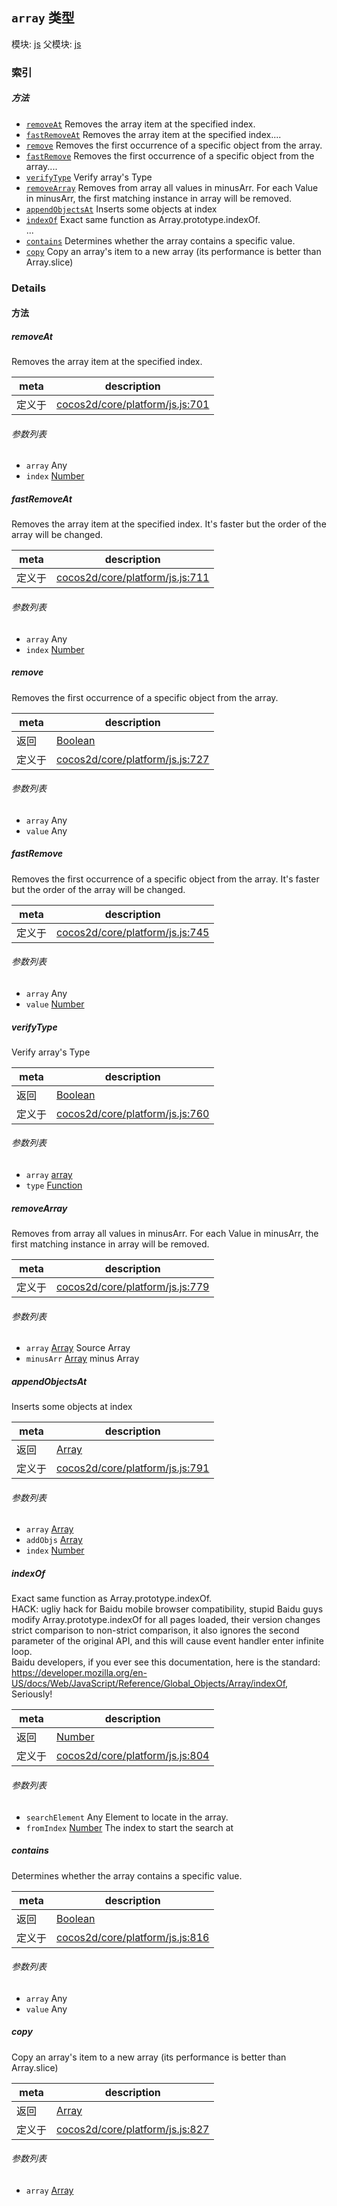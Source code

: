 ## `array` 类型



模块: [js](../modules/js.md)
父模块: [js](../modules/js.md)






### 索引



##### 方法

  - [`removeAt`](#removeat) Removes the array item at the specified index.
  - [`fastRemoveAt`](#fastremoveat) Removes the array item at the specified index....
  - [`remove`](#remove) Removes the first occurrence of a specific object from the array.
  - [`fastRemove`](#fastremove) Removes the first occurrence of a specific object from the array....
  - [`verifyType`](#verifytype) Verify array's Type
  - [`removeArray`](#removearray) Removes from array all values in minusArr. For each Value in minusArr, the first matching instance in array will be removed.
  - [`appendObjectsAt`](#appendobjectsat) Inserts some objects at index
  - [`indexOf`](#indexof) Exact same function as Array.prototype.indexOf.<br>...
  - [`contains`](#contains) Determines whether the array contains a specific value.
  - [`copy`](#copy) Copy an array's item to a new array (its performance is better than Array.slice)



### Details




<!-- Method Block -->
#### 方法


##### removeAt

Removes the array item at the specified index.

| meta | description |
|------|-------------|
| 定义于 | [cocos2d/core/platform/js.js:701](https://github.com/cocos-creator/engine/blob/2fda22be5638065a190bc4c97da6548631319aba/cocos2d/core/platform/js.js#L701) |

###### 参数列表
- `array` Any 
- `index` <a href="https://developer.mozilla.org/en/JavaScript/Reference/Global_Objects/Number" class="crosslink external" target="_blank">Number</a> 


##### fastRemoveAt

Removes the array item at the specified index.
It's faster but the order of the array will be changed.

| meta | description |
|------|-------------|
| 定义于 | [cocos2d/core/platform/js.js:711](https://github.com/cocos-creator/engine/blob/2fda22be5638065a190bc4c97da6548631319aba/cocos2d/core/platform/js.js#L711) |

###### 参数列表
- `array` Any 
- `index` <a href="https://developer.mozilla.org/en/JavaScript/Reference/Global_Objects/Number" class="crosslink external" target="_blank">Number</a> 


##### remove

Removes the first occurrence of a specific object from the array.

| meta | description |
|------|-------------|
| 返回 | <a href="https://developer.mozilla.org/en/JavaScript/Reference/Global_Objects/Boolean" class="crosslink external" target="_blank">Boolean</a> 
| 定义于 | [cocos2d/core/platform/js.js:727](https://github.com/cocos-creator/engine/blob/2fda22be5638065a190bc4c97da6548631319aba/cocos2d/core/platform/js.js#L727) |

###### 参数列表
- `array` Any 
- `value` Any 


##### fastRemove

Removes the first occurrence of a specific object from the array.
It's faster but the order of the array will be changed.

| meta | description |
|------|-------------|
| 定义于 | [cocos2d/core/platform/js.js:745](https://github.com/cocos-creator/engine/blob/2fda22be5638065a190bc4c97da6548631319aba/cocos2d/core/platform/js.js#L745) |

###### 参数列表
- `array` Any 
- `value` <a href="https://developer.mozilla.org/en/JavaScript/Reference/Global_Objects/Number" class="crosslink external" target="_blank">Number</a> 


##### verifyType

Verify array's Type

| meta | description |
|------|-------------|
| 返回 | <a href="https://developer.mozilla.org/en/JavaScript/Reference/Global_Objects/Boolean" class="crosslink external" target="_blank">Boolean</a> 
| 定义于 | [cocos2d/core/platform/js.js:760](https://github.com/cocos-creator/engine/blob/2fda22be5638065a190bc4c97da6548631319aba/cocos2d/core/platform/js.js#L760) |

###### 参数列表
- `array` <a href="../classes/array.html" class="crosslink">array</a> 
- `type` <a href="https://developer.mozilla.org/en/JavaScript/Reference/Global_Objects/Function" class="crosslink external" target="_blank">Function</a> 


##### removeArray

Removes from array all values in minusArr. For each Value in minusArr, the first matching instance in array will be removed.

| meta | description |
|------|-------------|
| 定义于 | [cocos2d/core/platform/js.js:779](https://github.com/cocos-creator/engine/blob/2fda22be5638065a190bc4c97da6548631319aba/cocos2d/core/platform/js.js#L779) |

###### 参数列表
- `array` <a href="https://developer.mozilla.org/en/JavaScript/Reference/Global_Objects/Array" class="crosslink external" target="_blank">Array</a> Source Array
- `minusArr` <a href="https://developer.mozilla.org/en/JavaScript/Reference/Global_Objects/Array" class="crosslink external" target="_blank">Array</a> minus Array


##### appendObjectsAt

Inserts some objects at index

| meta | description |
|------|-------------|
| 返回 | <a href="https://developer.mozilla.org/en/JavaScript/Reference/Global_Objects/Array" class="crosslink external" target="_blank">Array</a> 
| 定义于 | [cocos2d/core/platform/js.js:791](https://github.com/cocos-creator/engine/blob/2fda22be5638065a190bc4c97da6548631319aba/cocos2d/core/platform/js.js#L791) |

###### 参数列表
- `array` <a href="https://developer.mozilla.org/en/JavaScript/Reference/Global_Objects/Array" class="crosslink external" target="_blank">Array</a> 
- `addObjs` <a href="https://developer.mozilla.org/en/JavaScript/Reference/Global_Objects/Array" class="crosslink external" target="_blank">Array</a> 
- `index` <a href="https://developer.mozilla.org/en/JavaScript/Reference/Global_Objects/Number" class="crosslink external" target="_blank">Number</a> 


##### indexOf

Exact same function as Array.prototype.indexOf.<br>
HACK: ugliy hack for Baidu mobile browser compatibility, stupid Baidu guys modify Array.prototype.indexOf for all pages loaded, their version changes strict comparison to non-strict comparison, it also ignores the second parameter of the original API, and this will cause event handler enter infinite loop.<br>
Baidu developers, if you ever see this documentation, here is the standard: https://developer.mozilla.org/en-US/docs/Web/JavaScript/Reference/Global_Objects/Array/indexOf, Seriously!

| meta | description |
|------|-------------|
| 返回 | <a href="https://developer.mozilla.org/en/JavaScript/Reference/Global_Objects/Number" class="crosslink external" target="_blank">Number</a> 
| 定义于 | [cocos2d/core/platform/js.js:804](https://github.com/cocos-creator/engine/blob/2fda22be5638065a190bc4c97da6548631319aba/cocos2d/core/platform/js.js#L804) |

###### 参数列表
- `searchElement` Any Element to locate in the array.
- `fromIndex` <a href="https://developer.mozilla.org/en/JavaScript/Reference/Global_Objects/Number" class="crosslink external" target="_blank">Number</a> The index to start the search at


##### contains

Determines whether the array contains a specific value.

| meta | description |
|------|-------------|
| 返回 | <a href="https://developer.mozilla.org/en/JavaScript/Reference/Global_Objects/Boolean" class="crosslink external" target="_blank">Boolean</a> 
| 定义于 | [cocos2d/core/platform/js.js:816](https://github.com/cocos-creator/engine/blob/2fda22be5638065a190bc4c97da6548631319aba/cocos2d/core/platform/js.js#L816) |

###### 参数列表
- `array` Any 
- `value` Any 


##### copy

Copy an array's item to a new array (its performance is better than Array.slice)

| meta | description |
|------|-------------|
| 返回 | <a href="https://developer.mozilla.org/en/JavaScript/Reference/Global_Objects/Array" class="crosslink external" target="_blank">Array</a> 
| 定义于 | [cocos2d/core/platform/js.js:827](https://github.com/cocos-creator/engine/blob/2fda22be5638065a190bc4c97da6548631319aba/cocos2d/core/platform/js.js#L827) |

###### 参数列表
- `array` <a href="https://developer.mozilla.org/en/JavaScript/Reference/Global_Objects/Array" class="crosslink external" target="_blank">Array</a> 



